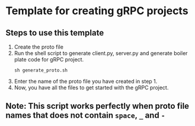 # Template for creating gRPC projects
## Steps to use this template
1. Create the proto file 
2. Run the shell script to generate client.py, server.py and generate boiler plate code for gRPC project.
    ````
    sh generate_proto.sh
    ````
3. Enter the name of the proto file you have created in step 1.
4. Now, you have all the files to get started with the gRPC project.
## Note: This script works perfectly when proto file names that does not contain `space`, `_` and `-`
